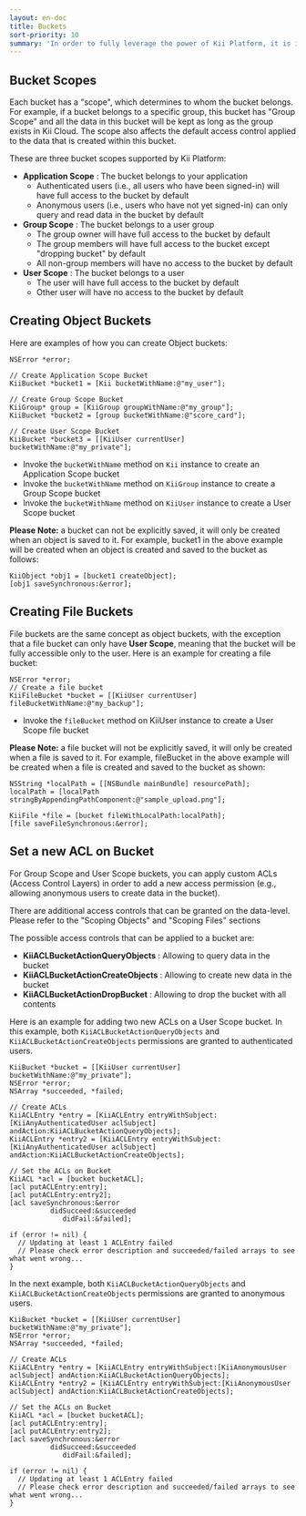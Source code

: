 ```yaml
---
layout: en-doc
title: Buckets
sort-priority: 10
summary: 'In order to fully leverage the power of Kii Platform, it is important to understand the concept of "buckets". The best way to understand a bucket in this sense is to imagine a virtual bucket floating in Kii Cloud. There can be any number of buckets belonging to the application, a user or a group. They are defined by the developer, and hold all data objects and files. A great way to understand is to try it yourself! So read on for some examples...'
---
```

## Bucket Scopes

Each bucket has a "scope", which determines to whom the bucket belongs.  For example, if a bucket belongs to a specific group, this bucket has "Group Scope" and all the data in this bucket will be kept as long as the group exists in Kii Cloud.  The scope also affects the default access control applied to the data that is created within this bucket.

These are three bucket scopes supported by Kii Platform:

* **Application Scope** : The bucket belongs to your application
    * Authenticated users (i.e., all users who have been signed-in) will have
      full access to the bucket by default
    * Anonymous users (i.e., users who have not yet signed-in) can only query
      and read data in the bucket by default
* **Group Scope** : The bucket belongs to a user group
    * The group owner will have full access to the bucket by default
    * The group members will have full access to the bucket except "dropping
      bucket" by default
    * All non-group members will have no access to the bucket by default
* **User Scope** : The bucket belongs to a user
    * The user will have full access to the bucket by default
    * Other user will have no access to the bucket by default

## Creating Object Buckets

Here are examples of how you can create Object buckets:

```objc
NSError *error;

// Create Application Scope Bucket
KiiBucket *bucket1 = [Kii bucketWithName:@"my_user"];

// Create Group Scope Bucket
KiiGroup* group = [KiiGroup groupWithName:@"my_group"];
KiiBucket *bucket2 = [group bucketWithName:@"score_card"];

// Create User Scope Bucket
KiiBucket *bucket3 = [[KiiUser currentUser] bucketWithName:@"my_private"];
```

* Invoke the `bucketWithName` method on `Kii` instance to create an Application
  Scope bucket
* Invoke the `bucketWithName` method on `KiiGroup` instance to create a Group
  Scope bucket
* Invoke the `bucketWithName` method on `KiiUser` instance to create a User
  Scope bucket

**Please Note:** a bucket can not be explicitly saved, it will only be created
when an object is saved to it.  For example, bucket1 in the above example will
be created when an object is created and saved to the bucket as follows:

```objc
KiiObject *obj1 = [bucket1 createObject];
[obj1 saveSynchronous:&error];
```

## Creating File Buckets

File buckets are the same concept as object buckets, with the exception that a file bucket can only have **User Scope**, meaning that the bucket will be fully accessible only to the user. Here is an example for creating a file bucket:

```objc
NSError *error;
// Create a file bucket
KiiFileBucket *bucket = [[KiiUser currentUser] fileBucketWithName:@"my_backup"];
```

* Invoke the `fileBucket` method on KiiUser instance to create a User Scope
  file bucket

**Please Note:** a file bucket will not be explicitly saved, it will only be
created when a file is saved to it.  For example, fileBucket in the above
example will be created when a file is created and saved to the bucket as
shown:

```objc
NSString *localPath = [[NSBundle mainBundle] resourcePath];
localPath = [localPath stringByAppendingPathComponent:@"sample_upload.png"];

KiiFile *file = [bucket fileWithLocalPath:localPath];
[file saveFileSynchronous:&error];
```

## Set a new ACL on Bucket

For Group Scope and User Scope buckets, you can apply custom ACLs (Access Control Layers) in order to add a new access permission (e.g., allowing anonymous users to create data in the bucket).

<p class="callout">There are additional access controls that can be granted on the data-level. Please refer to the "Scoping Objects" and "Scoping Files" sections</p>

The possible access controls that can be applied to a bucket are:

* **KiiACLBucketActionQueryObjects** : Allowing to query data in the bucket
* **KiiACLBucketActionCreateObjects** : Allowing to create new data in the
  bucket
* **KiiACLBucketActionDropBucket** : Allowing to drop the bucket with all
  contents

Here is an example for adding two new ACLs on a User Scope bucket.  In this
example, both `KiiACLBucketActionQueryObjects` and
`KiiACLBucketActionCreateObjects` permissions are granted to authenticated
users.

```objc
KiiBucket *bucket = [[KiiUser currentUser] bucketWithName:@"my_private"];
NSError *error;
NSArray *succeeded, *failed;

// Create ACLs
KiiACLEntry *entry = [KiiACLEntry entryWithSubject:[KiiAnyAuthenticatedUser aclSubject] andAction:KiiACLBucketActionQueryObjects];
KiiACLEntry *entry2 = [KiiACLEntry entryWithSubject:[KiiAnyAuthenticatedUser aclSubject] andAction:KiiACLBucketActionCreateObjects];

// Set the ACLs on Bucket
KiiACL *acl = [bucket bucketACL];
[acl putACLEntry:entry];
[acl putACLEntry:entry2];
[acl saveSynchronous:&error
          didSucceed:&succeeded
             didFail:&failed];

if (error != nil) {
  // Updating at least 1 ACLEntry failed
  // Please check error description and succeeded/failed arrays to see what went wrong...
}
```

In the next example, both `KiiACLBucketActionQueryObjects` and
`KiiACLBucketActionCreateObjects` permissions are granted to anonymous users.

```objc
KiiBucket *bucket = [[KiiUser currentUser] bucketWithName:@"my_private"];
NSError *error;
NSArray *succeeded, *failed;

// Create ACLs
KiiACLEntry *entry = [KiiACLEntry entryWithSubject:[KiiAnonymousUser aclSubject] andAction:KiiACLBucketActionQueryObjects];
KiiACLEntry *entry2 = [KiiACLEntry entryWithSubject:[KiiAnonymousUser aclSubject] andAction:KiiACLBucketActionCreateObjects];

// Set the ACLs on Bucket
KiiACL *acl = [bucket bucketACL];
[acl putACLEntry:entry];
[acl putACLEntry:entry2];
[acl saveSynchronous:&error
          didSucceed:&succeeded
             didFail:&failed];

if (error != nil) {
  // Updating at least 1 ACLEntry failed
  // Please check error description and succeeded/failed arrays to see what went wrong...
}
```
